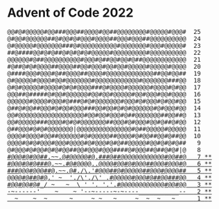 # Advent of Code 2022

<pre class="calendar calendar-beckon">
<span aria-hidden="true">@@#@#@@@@@#@@###@@@##@@@@#@@##@@@@@@@@#@@@@@#@@@#  <span>25</span></span>
<span aria-hidden="true">@#@@#@@@@@@##@#@@#@#@@@#@@@@##@@@#@@@##@@@@@@@@@@  <span>24</span></span>
<span aria-hidden="true">@#@@@@@#@@@@@@@###@#@@@@@@@@@@#@@@@@@@#@@@#@@@@@#  <span>23</span></span>
<span aria-hidden="true">##@####@@#@#@##@#@#@#@#@@@@@#@@@@@@@@@#@@@@@@@@@@  <span>22</span></span>
<span aria-hidden="true">@@@@@@#@##@@@@@@@@@@#@@@#@##@@#@@#@##@@@@@@@@@@@@  <span>21</span></span>
<span aria-hidden="true">#@##@#@#@@@@##@@@@##@@#@@@#@@#@@#@@@@@#@@@@@#@@@@  <span>20</span></span>
<span aria-hidden="true">@####@@@#@@@#@##@@@@##@@@@#@@@@@@@@@@@@@##@@#@@##  <span>19</span></span>
<span aria-hidden="true">@#@@@@@#@@@@#@@#@@@@@@@#@@@@@@@@@@@@#@@@@@@@###@@  <span>18</span></span>
<span aria-hidden="true">@#@#@@@@@#@@@@#@#@#@@@@###@#@@@@#@@@@@@#@@@@#@#@@  <span>17</span></span>
<span aria-hidden="true">@@@##@#####@#@@#@@@@@@#@@#@@#@@@@@#@@#@@@#@@#@@@@  <span>16</span></span>
<span aria-hidden="true">@@@@@@#@@@@#@@@#@###@#@#@@@@@@@#@@@#@#@@@#@#@@#@@  <span>15</span></span>
<span aria-hidden="true">@##@#@@##@@@#@#@@#@@@###@@#@@#@#@#@@@@@@#@#@@@#@@  <span>14</span></span>
<span aria-hidden="true">@@#@@@@@@@@@@@@@@@@@@#@@#@@#@@@#@##@@@@@@@##@@##@  <span>13</span></span>
<span aria-hidden="true">@@#@@@@@###@@@@#@#@#@@@@@@@##@@@#@#@@@#@@#@##@#@@  <span>12</span></span>
<span aria-hidden="true">@##@@@#@#@#@@@@@@@|@@@@@@@@@@@@@@@#@##@@@@@#@@@@@  <span>11</span></span>
<span aria-hidden="true">@@@@#@@@@#@@##@@@@@@#@#@@@@@##@@@@#@#@@##@@#@##@@  <span>10</span></span>
<span aria-hidden="true">@@@@#@#@#@@@#@@@#@@@@#@#@@@#@#@##@@@@@#@@#@#@#@##  <span> 9</span></span>
<span aria-hidden="true">@#@@@#@#@@#@#@#@@##@@#@@@#@@@####@#@@@##@##@#@#|@  <span> 8</span></span>
<a aria-label="Day 7, two stars" href="Day%207">#@@@#@#@@<span>#</span><span>#</span><span>.~~.</span><span>@</span><span>#</span><span>@</span><span>@@</span><span>@</span><span>@</span><span>#</span><span>@</span><span>.</span><span>##</span>#@##@@@@@@@@@@@@#@@##@  <span> 7</span> <span>*</span><span>*</span></a>
<a aria-label="Day 6, two stars" href="Day%206">#@@@#@#@##<span>#</span><span>@</span><span>.~~.</span><span>#</span><span>@</span><span>#</span><span>@</span><span>@</span><span>@@</span><span>..</span><span>@</span><span>@</span>@@#@@#@#@@@##@@@#@@@#@  <span> 6</span> <span>*</span><span>*</span></a>
<a aria-label="Day 5, two stars" href="Day%205">###@@@#@@@<span>#</span><span>#</span><span>@</span><span>.~~.</span><span>@</span><span>#</span><span>.</span><span>/\</span><span>.'</span><span>#</span><span>@</span><span>@</span><span>@</span><span>#</span>#@#@@@@@##@@@#@@@@##  <span> 5</span> <span>*</span><span>*</span></a>
<a aria-label="Day 4, two stars" href="Day%204">@@@@#@##@<span>#@</span><span>.'</span><span> ~  </span><span>'.</span><span>/\</span><span>'.</span><span>/\</span><span>' .</span><span>#</span><span>@@</span>@@@#@@@#@##@@###@@  <span> 4</span> <span>*</span><span>*</span></a>
<a aria-label="Day 3, two stars" href="Day%203">#@@#@@#<span>@</span><span>#</span><span>_/</span><span> ~   ~  </span><span>\ ' '. '.'.</span><span>#@</span>@@@@@@@@@@@#@@#@@  <span> 3</span> <span>*</span><span>*</span></a>
<a aria-label="Day 2, two stars" href="Day%202"><span>-~------'</span><span>    ~    ~ </span><span>'--~-----~-~----___________--</span>  <span> 2</span> <span>*</span><span>*</span></a>
<a aria-label="Day 1, two stars" href="Day%201/"><span>  ~    ~  ~      ~     ~ ~   ~     ~  ~  ~   ~     <span> 1</span> <span>*</span><span>*</span></a>
</pre>

